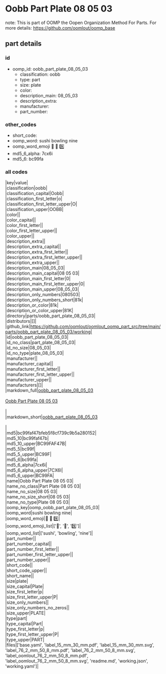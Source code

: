 # Oobb Part Plate 08 05 03  

note: This is part of OOMP the Oopen Organization Method For Parts. For more details: https://github.com/oomlout/oomp_base

##  part details





### id
* oomp_id: oobb_part_plate_08_05_03
  * classification: oobb
  * type: part
  * size: plate
  * color: 
  * description_main: 08_05_03
  * description_extra: 
  * manufacturer: 
  * part_number: 

### other_codes
* short_code: 
* oomp_word: sushi bowling nine
* oomp_word_emoji :sushi: :bowling: :nine:
* md5_6_alpha: 7cx6i
* md5_6: bc99fa

### all codes 
|key|value|  
|classification|oobb|  
|classification_capital|Oobb|  
|classification_first_letter|o|  
|classification_first_letter_upper|O|  
|classification_upper|OOBB|  
|color||  
|color_capital||  
|color_first_letter||  
|color_first_letter_upper||  
|color_upper||  
|description_extra||  
|description_extra_capital||  
|description_extra_first_letter||  
|description_extra_first_letter_upper||  
|description_extra_upper||  
|description_main|08_05_03|  
|description_main_capital|08 05 03|  
|description_main_first_letter|0|  
|description_main_first_letter_upper|0|  
|description_main_upper|08_05_03|  
|description_only_numbers|080503|  
|description_only_numbers_short|81k|  
|description_or_color|81k|  
|description_or_color_upper|81K|  
|directory|parts/oobb_part_plate_08_05_03|  
|distributors|[]|  
|github_link|https://github.com/oomlout/oomlout_oomp_part_src/tree/main/parts/oobb_part_plate_08_05_03/working|  
|id|oobb_part_plate_08_05_03|  
|id_no_class|part_plate_08_05_03|  
|id_no_size|08_05_03|  
|id_no_type|plate_08_05_03|  
|manufacturer||  
|manufacturer_capital||  
|manufacturer_first_letter||  
|manufacturer_first_letter_upper||  
|manufacturer_upper||  
|manufacturers|[]|  
|markdown_full|[oobb_part_plate_08_05_03](https://github.com/oomlout/oomlout_oomp_part_src/tree/main/parts/oobb_part_plate_08_05_03/working)<br>[](https://github.com/oomlout/oomlout_oomp_part_src/tree/main/parts/oobb_part_plate_08_05_03/working)<br>[Oobb Part Plate 08 05 03](https://github.com/oomlout/oomlout_oomp_part_src/tree/main/parts/oobb_part_plate_08_05_03/working)<br><br>|  
|markdown_short|[oobb_part_plate_08_05_03](https://github.com/oomlout/oomlout_oomp_part_src/tree/main/parts/oobb_part_plate_08_05_03/working)<br><br>|  
|md5|bc99faf47bfeb5f8cf739c9b5a280152|  
|md5_10|bc99faf47b|  
|md5_10_upper|BC99FAF47B|  
|md5_5|bc99f|  
|md5_5_upper|BC99F|  
|md5_6|bc99fa|  
|md5_6_alpha|7cx6i|  
|md5_6_alpha_upper|7CX6I|  
|md5_6_upper|BC99FA|  
|name|Oobb Part Plate 08 05 03|  
|name_no_class|Part Plate 08 05 03|  
|name_no_size|08 05 03|  
|name_no_size_short|08 05 03|  
|name_no_type|Plate 08 05 03|  
|oomp_key|oomp_oobb_part_plate_08_05_03|  
|oomp_word|sushi bowling nine|  
|oomp_word_emoji|:sushi: :bowling: :nine:|  
|oomp_word_emoji_list|[':sushi:', ':bowling:', ':nine:']|  
|oomp_word_list|['sushi', 'bowling', 'nine']|  
|part_number||  
|part_number_capital||  
|part_number_first_letter||  
|part_number_first_letter_upper||  
|part_number_upper||  
|short_code||  
|short_code_upper||  
|short_name||  
|size|plate|  
|size_capital|Plate|  
|size_first_letter|p|  
|size_first_letter_upper|P|  
|size_only_numbers||  
|size_only_numbers_no_zeros||  
|size_upper|PLATE|  
|type|part|  
|type_capital|Part|  
|type_first_letter|p|  
|type_first_letter_upper|P|  
|type_upper|PART|  
|files|['base.yaml', 'label_15_mm_30_mm.pdf', 'label_15_mm_30_mm.svg', 'label_76_2_mm_50_8_mm.pdf', 'label_76_2_mm_50_8_mm.svg', 'label_oomlout_76_2_mm_50_8_mm.pdf', 'label_oomlout_76_2_mm_50_8_mm.svg', 'readme.md', 'working.json', 'working.yaml']|  
